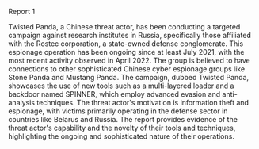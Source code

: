 
Report 1

Twisted Panda, a Chinese threat actor, has been conducting a targeted campaign against research institutes in Russia, specifically those affiliated with the Rostec corporation, a state-owned defense conglomerate. This espionage operation has been ongoing since at least July 2021, with the most recent activity observed in April 2022. The group is believed to have connections to other sophisticated Chinese cyber espionage groups like Stone Panda and Mustang Panda. The campaign, dubbed Twisted Panda, showcases the use of new tools such as a multi-layered loader and a backdoor named SPINNER, which employ advanced evasion and anti-analysis techniques. The threat actor's motivation is information theft and espionage, with victims primarily operating in the defense sector in countries like Belarus and Russia. The report provides evidence of the threat actor's capability and the novelty of their tools and techniques, highlighting the ongoing and sophisticated nature of their operations.


